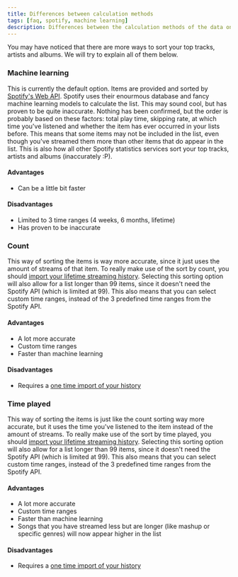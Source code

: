 ```yaml
---
title: Differences between calculation methods
tags: [faq, spotify, machine learning]
description: Differences between the calculation methods of the data on the Top pages.
---
```


You may have noticed that there are more ways to sort your top tracks, artists and albums. We will try to explain all of them below.

### Machine learning

This is currently the default option. Items are provided and sorted by [Spotify's Web API](https://developer.spotify.com/documentation/web-api/reference/#category-personalization). Spotify uses their enourmous database and fancy machine learning models to calculate the list. This may sound cool, but has proven to be quite inaccurate. Nothing has been confirmed, but the order is probably based on these factors: total play time, skipping rate, at which time you've listened and whether the item has ever occurred in your lists before. This means that some items may not be included in the list, even though you've streamed them more than other items that do appear in the list. This is also how all other Spotify statistics services sort your top tracks, artists and albums (inaccurately :P).

#### Advantages

- Can be a little bit faster

#### Disadvantages

- Limited to 3 time ranges (4 weeks, 6 months, lifetime)
- Has proven to be inaccurate

### Count

This way of sorting the items is way more accurate, since it just uses the amount of streams of that item. To really make use of the sort by count, you should [import your lifetime streaming history](../spotify-import). Selecting this sorting option will also allow for a list longer than 99 items, since it doesn't need the Spotify API (which is limited at 99). This also means that you can select custom time ranges, instead of the 3 predefined time ranges from the Spotify API.

#### Advantages

- A lot more accurate
- Custom time ranges
- Faster than machine learning

#### Disadvantages

- Requires a [one time import of your history](../spotify-import)

### Time played

This way of sorting the items is just like the count sorting way more accurate, but it uses the time you've listened to the item instead of the amount of streams. To really make use of the sort by time played, you should [import your lifetime streaming history](../spotify-import). Selecting this sorting option will also allow for a list longer than 99 items, since it doesn't need the Spotify API (which is limited at 99). This also means that you can select custom time ranges, instead of the 3 predefined time ranges from the Spotify API.

#### Advantages

- A lot more accurate
- Custom time ranges
- Faster than machine learning
- Songs that you have streamed less but are longer (like mashup or specific genres) will now appear higher in the list

#### Disadvantages

- Requires a [one time import of your history](../spotify-import)

